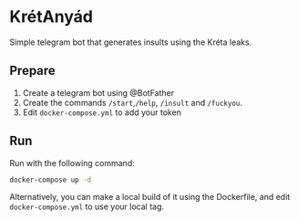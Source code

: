 # KrétAnyád
Simple telegram bot that generates insults using the Kréta leaks.

## Prepare
1. Create a telegram bot using @BotFather
2. Create the commands `/start`,`/help`, `/insult` and `/fuckyou`.
3. Edit `docker-compose.yml` to add your token

## Run
Run with the following command:
```bash
docker-compose up -d
```

Alternatively, you can make a local build of it using the Dockerfile, and edit `docker-compose.yml` to use your local tag.